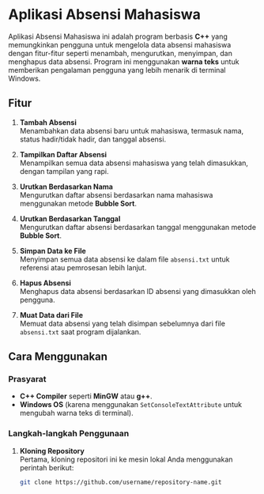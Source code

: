 # Aplikasi Absensi Mahasiswa

Aplikasi Absensi Mahasiswa ini adalah program berbasis **C++** yang memungkinkan pengguna untuk mengelola data absensi mahasiswa dengan fitur-fitur seperti menambah, mengurutkan, menyimpan, dan menghapus data absensi. Program ini menggunakan **warna teks** untuk memberikan pengalaman pengguna yang lebih menarik di terminal Windows.

## Fitur

1. **Tambah Absensi**  
   Menambahkan data absensi baru untuk mahasiswa, termasuk nama, status hadir/tidak hadir, dan tanggal absensi.

2. **Tampilkan Daftar Absensi**  
   Menampilkan semua data absensi mahasiswa yang telah dimasukkan, dengan tampilan yang rapi.

3. **Urutkan Berdasarkan Nama**  
   Mengurutkan daftar absensi berdasarkan nama mahasiswa menggunakan metode **Bubble Sort**.

4. **Urutkan Berdasarkan Tanggal**  
   Mengurutkan daftar absensi berdasarkan tanggal menggunakan metode **Bubble Sort**.

5. **Simpan Data ke File**  
   Menyimpan semua data absensi ke dalam file `absensi.txt` untuk referensi atau pemrosesan lebih lanjut.

6. **Hapus Absensi**  
   Menghapus data absensi berdasarkan ID absensi yang dimasukkan oleh pengguna.

7. **Muat Data dari File**  
   Memuat data absensi yang telah disimpan sebelumnya dari file `absensi.txt` saat program dijalankan.

## Cara Menggunakan

### Prasyarat

- **C++ Compiler** seperti **MinGW** atau **g++**.
- **Windows OS** (karena menggunakan `SetConsoleTextAttribute` untuk mengubah warna teks di terminal).

### Langkah-langkah Penggunaan

1. **Kloning Repository**  
   Pertama, kloning repositori ini ke mesin lokal Anda menggunakan perintah berikut:

   ```bash
   git clone https://github.com/username/repository-name.git
